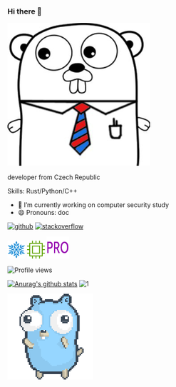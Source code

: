 ### Hi there 👋
![](https://github.com/dark0ghost/dark0ghost/blob/master/gogetajob.jpg)

developer from Czech Republic

Skills: Rust/Python/C++

- 🔭 I’m currently working on computer security study 
- 😄 Pronouns: doc


[<img src='https://cdn.jsdelivr.net/npm/simple-icons@3.0.1/icons/github.svg' alt='github' height='40'>](https://github.com/dark0ghost)  [<img src='https://cdn.jsdelivr.net/npm/simple-icons@3.0.1/icons/stackoverflow.svg' alt='stackoverflow' height='40'>](https://stackoverflow.com/users/9993061)  

<a href='https://archiveprogram.github.com/'><img src='https://raw.githubusercontent.com/acervenky/animated-github-badges/master/assets/acbadge.gif' width='40' height='40'></a> <a href='https://docs.github.com/en/developers'><img src='https://raw.githubusercontent.com/acervenky/animated-github-badges/master/assets/devbadge.gif' width='40' height='40'></a> <a href='https://github.com/pricing'><img src='https://raw.githubusercontent.com/acervenky/animated-github-badges/master/assets/pro.gif' width='50' height='50'></a>

![Profile views](https://gpvc.arturio.dev/dar0ghost)  

[![Anurag's github stats](https://github-readme-stats.vercel.app/api?username=dark0ghost&theme=blue-green)](https://github.com/anuraghazra/github-readme-stats)
![1](https://github-readme-stats.vercel.app/api/top-langs/?username=dark0ghost&theme=blue-green)

![](https://github.com/dark0ghost/dark0ghost/blob/master/gopher.gif)
